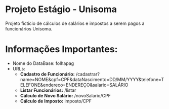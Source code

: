 # Projeto Estágio - Unisoma
Projeto fictício de cálculos de salários e impostos a serem pagos a funcionários Unisoma.

# Informações Importantes:
* Nome do DataBase: folhapag
* URLs:
  * **Cadastro de Funcionário:** /cadastrar?name=NOME&cpf=CPF&dataNascimento=DD/MM/YYYY&telefone=TELEFONE&endereco=ENDEREÇO&salario=SALÁRIO
  * **Listar Funcionários:** /listar
  * **Cálculo de Novo Salário:** /novoSalario/CPF
  * **Cálculo de Imposto:** imposto/CPF
